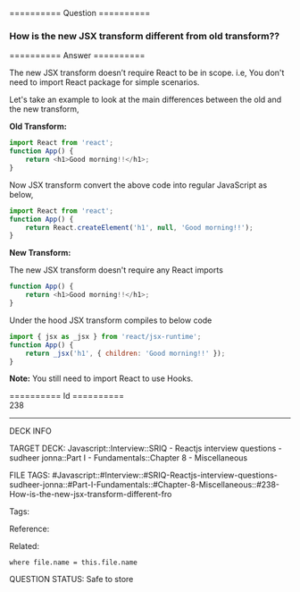 ========== Question ==========  

### How is the new JSX transform different from old transform??  

========== Answer ==========  

The new JSX transform doesn’t require React to be in scope. i.e, You don't need to import React package for simple scenarios.

Let's take an example to look at the main differences between the old and the new transform,

**Old Transform:**

```js
import React from 'react';
function App() {
    return <h1>Good morning!!</h1>;
}
```

Now JSX transform convert the above code into regular JavaScript as below,

```js
import React from 'react';
function App() {
    return React.createElement('h1', null, 'Good morning!!');
}
```

**New Transform:**

The new JSX transform doesn't require any React imports

```js
function App() {
    return <h1>Good morning!!</h1>;
}
```

Under the hood JSX transform compiles to below code

```js
import { jsx as _jsx } from 'react/jsx-runtime';
function App() {
    return _jsx('h1', { children: 'Good morning!!' });
}
```

**Note:** You still need to import React to use Hooks.

========== Id ==========  
238

---

DECK INFO

TARGET DECK: Javascript::Interview::SRIQ - Reactjs interview questions - sudheer jonna::Part I - Fundamentals::Chapter 8 - Miscellaneous

FILE TAGS: #Javascript::#Interview::#SRIQ-Reactjs-interview-questions-sudheer-jonna::#Part-I-Fundamentals::#Chapter-8-Miscellaneous::#238-How-is-the-new-jsx-transform-different-fro

Tags:

Reference:

Related:

```dataview
where file.name = this.file.name
```
QUESTION STATUS: Safe to store
